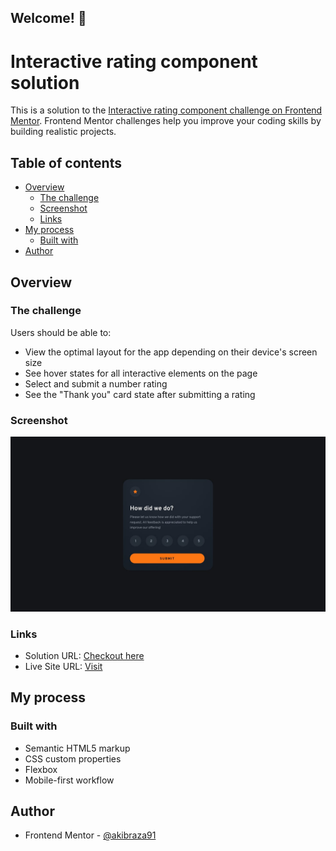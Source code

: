 ## Welcome! 👋

# Interactive rating component solution

This is a solution to the [Interactive rating component challenge on Frontend Mentor](https://www.frontendmentor.io/challenges/interactive-rating-component-koxpeBUmI). Frontend Mentor challenges help you improve your coding skills by building realistic projects. 

## Table of contents

- [Overview](#overview)
  - [The challenge](#the-challenge)
  - [Screenshot](#screenshot)
  - [Links](#links)
- [My process](#my-process)
  - [Built with](#built-with)
- [Author](#author)


## Overview

### The challenge

Users should be able to:

- View the optimal layout for the app depending on their device's screen size
- See hover states for all interactive elements on the page
- Select and submit a number rating
- See the "Thank you" card state after submitting a rating

### Screenshot

![](./images/desktop-design.jpg)


### Links

- Solution URL: [Checkout here](https://www.frontendmentor.io/solutions/interactive-rating-component-using-javascript-ggL60qLKyy)
- Live Site URL: [Visit](https://akibraza91.github.io/rating-component/)

## My process

### Built with

- Semantic HTML5 markup
- CSS custom properties
- Flexbox
- Mobile-first workflow


## Author

- Frontend Mentor - [@akibraza91](https://www.frontendmentor.io/profile/akibraza91)
